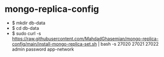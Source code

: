 # mongo-replica-config

* $ mkdir db-data
* $ cd db-data
* $ sudo curl -s https://raw.githubusercontent.com/MahdadGhasemian/mongo-replica-config/main/install-mongo-replica-set.sh | bash -s 27020 27021 27022 admin password app-network
